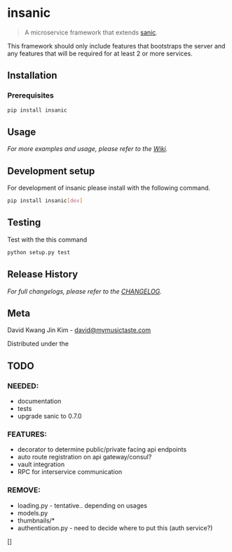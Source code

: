 # insanic

> A microservice framework that extends [sanic](sanic).

This framework should only include features that bootstraps
the server and any features that will be required for at least 2 or more services.

## Installation

### Prerequisites

```sh
pip install insanic
```

## Usage

_For more examples and usage, please refer to the [Wiki][wiki]._

## Development setup

For development of insanic please install with the following command.

```sh
pip install insanic[dev]
```

## Testing

Test with the this command

```sh
python setup.py test
```

## Release History

_For full changelogs, please refer to the [CHANGELOG][changelog]._


## Meta

David Kwang Jin Kim - david@mymusictaste.com

Distributed under the

## TODO

### NEEDED:

- documentation
- tests
- upgrade sanic to 0.7.0

### FEATURES:

- decorator to determine public/private facing api endpoints
- auto route registration on api gateway/consul?
- vault integration
- RPC for interservice communication

### REMOVE:

- loading.py - tentative.. depending on usages
- models.py
- thumbnails/*
- authentication.py - need to decide where to put this (auth service?)

<!-- Markdown link & img dfn's -->
[wiki]: https://github.com/MyMusicTaste/insanic/wiki
[sanic]: https://github.com/channelcat/sanic
[changelog]: https://github.com/channelcat/sanic/blob/master/CHANGELOG.md
[]